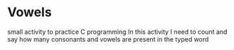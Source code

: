 # Vowels
small activity to practice C programming 
In this activity I need to count and say how many consonants and vowels are present in the typed word
